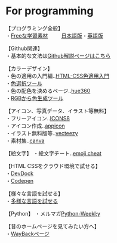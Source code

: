 # For programming  
【プログラミング全般】  
・[Freeな学習素材](https://github.com/EbookFoundation)　　
&nbsp;[日本語版](https://github.com/EbookFoundation/free-programming-books/blob/main/books/free-programming-books-ja.md)・[英語版](https://github.com/EbookFoundation/free-programming-books/blob/main/books/free-programming-books-langs.md)  


【Github関連】  
・基本的な文法は[Github解説ページはこちら](https://docs.github.com/ja/github/writing-on-github/getting-started-with-writing-and-formatting-on-github/basic-writing-and-formatting-syntax)  

【カラーデザイン】  
・色の適用の入門編‥[HTML-CSS色適用入門](https://developer.mozilla.org/ja/docs/Web/HTML/Applying_color)  
・[色選択ツール](https://developer.mozilla.org/ja/docs/Web/CSS/CSS_Colors/Color_picker_tool)   
・色の配色を決めるページ‥[hue360](http://hue360.herokuapp.com/)  
・[RGBから色生成ツール](https://www.w3schools.com/colors/colors_rgb.asp)  

【アイコン、写真データ、イラスト等無料】  
・フリーアイコン‥[ICONS8](https://icons8.jp/)  
・アイコン作成‥[appicon](https://appicon.co/)  
・イラスト無料版等‥[vecteezy](https://www.vecteezy.com/)  
・素材集‥[canva](https://www.canva.com/ja_jp/)  
  
【絵文字】
・絵文字チート‥[emoji cheat](https://www.webfx.com/tools/emoji-cheat-sheet/)
  
【HTML CSSをクラウド環境で試せる】  
・[DevDock](https://devdocs.io/html/element/heading_elements)  
・[Codepen](https://codepen.io/pen/?editors=1000)  

【様々な言語を試せる】  
・[多様な言語を試せる](https://www.w3schools.com/html/html_headings.asp)  

【Python】
・メルマガ[Python-Weekl;y](https://www.pythonweekly.com/)  


【昔のホームページを見てみたい方へ】  
・[WayBackページ](https://web.archive.org/web/19961015000000*/yahoo.com)  





